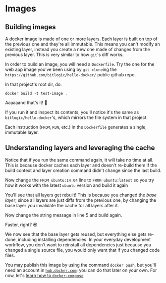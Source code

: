 # Images

## Building images

A docker image is made of one or more layers. Each layer is built on top of the previous one and they're all immutable. This means you can't modify an existing layer, instead you create a new one made of changes from the previous layer. This is very similar to how `git`'s diff works.

In order to build an image, you will need a `Dockerfile`. Try the one for the web app image you've been using by `git clone`ing the `https://github.com/bitlogic/hello-docker/` public github repo.

In that project's root dir, do:

```
docker build -t test-image .
```

Aaaaaand that's it! 🐳

If you run it and inspect its contents, you'll notice it's the same as `bitlogic/hello-docker`'s, which mirrors the file system in that project.

Each instruction (`FROM`, `RUN`, etc.) in the `Dockerfile` generates a single, immutable layer.



## Understanding layers and leveraging the cache

Notice that if you run the same command again, it will take no time at all. This is because docker caches each layer and doesn't re-build them if the build context and layer creation command didn't change since the last build.

Now change the `FROM ubuntu:14.04` line to `FROM ubuntu:latest` so you try how it works with the latest `ubuntu` version and build it again

You'll see that all layers get rebuilt! This is because you changed the _base layer_; since all layers are just diffs from the previous one, by changing the base layer you invalidate the cache for all layers after it.

Now change the string message in line 5 and build again.

Faster, right? 😎

We now see that the base layer gets reused, but everything else gets re-done, including installing dependencies. In your everyday development workflow, you don't want to reinstall all dependencies just because you changed a single source file, you would only want that if you changed code files.

You may publish this image by using the command `docker push`, but you'll need an account in [`hub.docker.com`](https://hub.docker.com); you can do that later on your own. For now, let's [learn how to `docker-compose`](https://github.com/bitlogic/hello-docker/tree/master/3-docker-compose)
